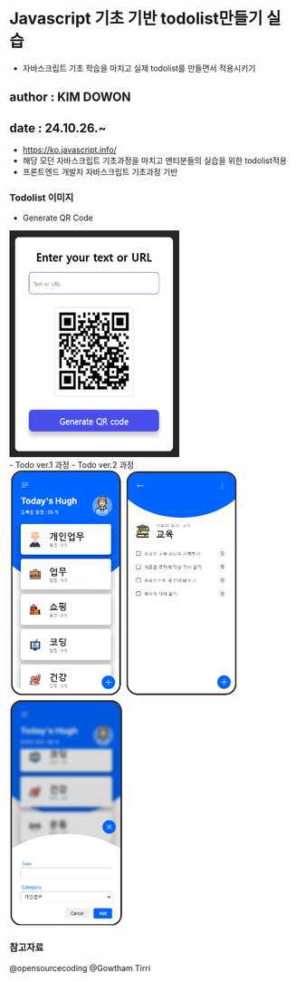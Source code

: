 # Javascript 기초 기반 todolist만들기 실습

- 자바스크립트 기초 학습을 마치고 실제 todolist를 만들면서 적용시키기

## author : KIM DOWON

## date : 24.10.26.~

- <https://ko.javascript.info/>
- 해당 모던 자바스크립트 기초과정을 마치고 멘티분들의 실습을 위한 todolist적용
- 프론트엔드 개발자 자바스크립트 기초과정 기반

### Todolist 이미지

- Generate QR Code

<div>
<img src="/qr-study.png" width="300" height="400"/>
</div>
- Todo ver.1 과정
- Todo ver.2 과정

<div>
<img src="/image.png" width="200" height="400"/>
<img src="/image2.png" width="200" height="400"/>
<img src="/image3.png" width="200" height="400"/>
</div>

### 참고자료

@opensourcecoding
@Gowtham Tirri
